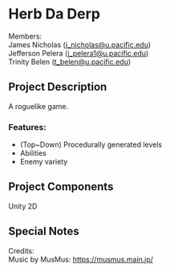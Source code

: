 # Herb Da Derp
Members:<br>
  James Nicholas (j_nicholas@u.pacific.edu)<br>
  Jefferson Pelera (j_pelera1@u.pacific.edu)<br>
  Trinity Belen (t_belen@u.pacific.edu)

## Project Description
A roguelike game.<br>
### Features:
<ul>
  <li>(Top~Down) Procedurally generated levels</li>
  <li>Abilities</li>
  <li>Enemy variety</li>
</ul>

## Project Components
Unity 2D

## Special Notes
Credits:<br>
Music by MusMus: https://musmus.main.jp/
